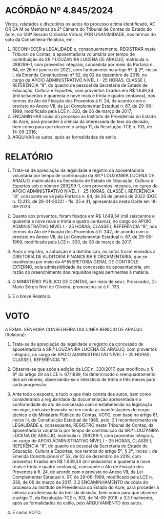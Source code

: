 # ACÓRDÃO Nº 4.845/2024

Vistos, relatados e discutidos os autos do processo acima identificado, AC OR DA M os Membros da 2ª Câmara do Tribunal de Contas do Estado do Acre, na 128ª Sessão Ordinária Virtual, POR UNANIMIDADE, nos termos do voto da Conselheira-Relatora, em:

1. RECONHECER a LEGALIDADE e, consequentemente, REGISTRAR neste Tribunal de Contas, a aposentadoria voluntária por tempo de contribuição da SR.ª LOUZANIRA LUCENA DE ARAÚJO, matrícula n. 289299-1, com proventos integrais, concedida por meio da Portaria n. 64, de 26 de janeiro de 2022, com fundamento no artigo 5º, § 2º, inciso I, da Emenda Constitucional n° 52, de 02 de dezembro de 2019, no cargo de APOIO ADMINISTRATIVO NÍVEL I - 25 HORAS, CLASSE I, REFERÊNCIA “8”, do quadro de pessoal da Secretaria de Estado de Educação, Cultura e Esportes, com proventos fixados em R$ 1.649,34 (mil seiscentos e quarenta e nove reais e trinta e quatro centavos), nos termos do Ato de Fixação dos Proventos à fl. 24, de acordo com o previsto no Anexo VII, da Lei Complementar Estadual n. 67, de 29-06-1999, modificado pela LCE n. 330, de 06 de março de 2017;
2. ENCAMINHAR cópia do processo ao Instituto de Previdência do Estado do Acre, para proceder à ciência da interessada do teor da decisão, bem como para que observe o artigo 11, da Resolução-TCE n. 103, de 14-09-2016;
3. ARQUIVAR os autos, após as formalidades de estilo.

# RELATÓRIO

1. Trata-se de apreciação da legalidade e registro da aposentadoria voluntária por tempo de contribuição da SR.ª LOUZANIRA LUCENA DE ARAÚJO, matriculada na Secretaria de Estado de Educação, Cultura e Esportes sob o número 289299-1, com proventos integrais, no cargo de APOIO ADMINISTRATIVO NÍVEL I - 25 HORAS, CLASSE I, REFERÊNCIA “8”, consoante se vê pela Portaria n. 64, de 26 de janeiro de 2022 (DOE n. 13.213, de 28-01-2022) - fls. 25 e 31, apresentada nesta Corte em 18-09-2023.

2. Quanto aos proventos, foram fixados em R$ 1.649,34 (mil seiscentos e quarenta e nove reais e trinta e quatro centavos), no cargo de APOIO ADMINISTRATIVO NÍVEL I - 25 HORAS, CLASSE I, REFERÊNCIA “8”, nos termos do Ato de Fixação dos Proventos à fl. 242, de acordo com o previsto no Anexo VII, da Lei Complementar Estadual n. 67, de 29-06-1999, modificado pela LCE n. 330, de 06 de março de 2017.

3. Após o registro, a autuação e a distribuição, os autos foram enviados à DIRETORIA DE AUDITORIA FINANCEIRA E ORÇAMENTÁRIA, que se manifestou por meio da 4ª INSPETORIA GERAL DE CONTROLE EXTERNO, pela admissibilidade da concessão de aposentadoria, em razão do preenchimento dos requisitos legais pertinentes à matéria.

4. O MINISTÉRIO PÚBLICO DE CONTAS, por meio de seu i. Procurador, Dr. Mario Sérgio Neri de Oliveira, pronunciou-se à fl. 133.

5. É o breve Relatório.

# VOTO

A EXMA. SENHORA CONSELHEIRA DULCINÉA BENÍCIO DE ARAÚJO (Relatora):

1. Trata-se de apreciação da legalidade e registro da concessão de aposentadoria à SR.ª LOUZANIRA LUCENA DE ARAÚJO, com proventos integrais, no cargo de APOIO ADMINISTRATIVO NÍVEL I - 25 HORAS, CLASSE I, REFERÊNCIA “8”.
2. Observa-se que após a edição da LCE n. 330/2017, que modificou o § 8º do artigo 29 da LCE n. 67/1999, foi determinado o reenquadramento dos servidores, observando-se o interstício de trinta e três meses para cada progressão.
3. Ante todo o exposto, e tudo o que mais consta dos autos, bem como considerando a regularidade da documentação apresentada e a conformidade do ato de concessão com o estabelecido na legislação em vigor, inclusive levando-se em conta as manifestações do corpo técnico e do Ministério Público de Contas, VOTO, com base no artigo 61, inciso III, da Constituição Estadual de 1989, pelo:
   3.1 reconhecimento da LEGALIDADE e, consequente, REGISTRO neste Tribunal de Contas, da aposentadoria voluntária por tempo de contribuição da SR.ª LOUZANIRA LUCENA DE ARAÚJO, matrícula n. 289299-1, com proventos integrais, no cargo de APOIO ADMINISTRATIVO NÍVEL I - 25 HORAS, CLASSE I, REFERÊNCIA “8”, do quadro de pessoal da Secretaria de Estado de Educação, Cultura e Esportes, nos termos do artigo 5º, § 2º, inciso I, da Emenda Constitucional n° 52, de 02 de dezembro de 2019, com proventos fixados em R$ 1.649,34 (mil seiscentos e quarenta e nove reais e trinta e quatro centavos), consoante o Ato de Fixação dos Proventos à fl. 24, de acordo com o previsto no Anexo VII, da Lei Complementar Estadual n. 67, de 29-06-1999, modificado pela LCE n. 330, de 06 de março de 2017;
   3.2 ENCAMINHAMENTO de cópia do processo ao Instituto de Previdência do Estado do Acre, para proceder à ciência da interessada do teor da decisão, bem como para que observe o artigo 11, da Resolução-TCE n. 103, de 14-09-2016; e
   3.3 finalmente, após as formalidades de estilo, pelo ARQUIVAMENTO dos autos.

4. É como VOTO.
